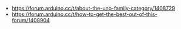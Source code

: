 - https://forum.arduino.cc/t/about-the-uno-family-category/1408729
- https://forum.arduino.cc/t/how-to-get-the-best-out-of-this-forum/1408904

